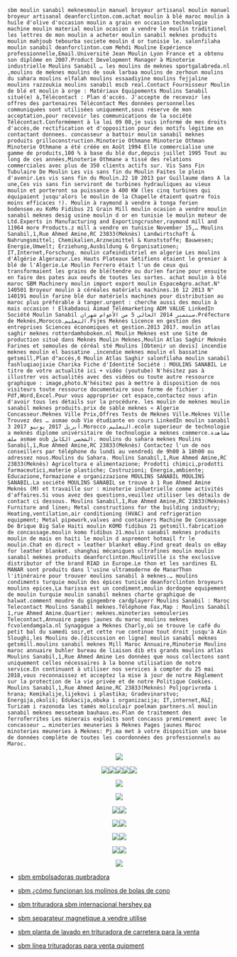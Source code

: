 
```
sbm moulin sanabil meknesmoulin manuel broyeur artisanal moulin manuel broyeur artisanal deanforclinton.com.achat moulin à blé maroc moulin à huile d'olive d'occasion moulin a grain en occasion technologie machine moulin material moulin ocasion a vendre le moulin traditionel les lettres de mon moulin a acheter moulin sanabil meknes produits moulin mahjoub tebourba societe moulin d or tunisie le. salonfilaha moulin sanabil deanforclinton.com Mehdi Mouline Expérience professionnelle,Email.Université Jean Moulin Lyon France et a obtenu son diplôme en 2007.Product Development Manager à Minoterie industrielle Moulins Sanabil … les moulins de meknes sportgalabreda.nl ,moulins de meknes moulins de souk larbaa moulins de zerhoun moulins du sahara moulins elfalah moulins essaadiyine moulins fejjaline moulins razzoukia moulins sanabil mscb real.Contact Fournisseur Moulin de blé et moulin à orge : Matériaux Equipements Moulins Sanabil situé(e) à,Télécontact : Plan d'accès. J'accepte de recevoir les offres des partenaires Télécontact Mes données personnelles communiquées sont utilisées uniquement,sous réserve de mon acceptation,pour recevoir les communications de la société Télécontact.Conformément à la loi 09 08,je suis informé de mes droits d'accès,de rectification et d'opposition pour des motifs légitime en contactant donnees. concasseur a battoir moulin sanabil meknes produits grilloconstruction.Minoterie Othmane Minoterie Othman Minoterie Othmane a été créée en Août 1994 Elle commercialise une gamme de produits,100 % à base du blé dur,depuis juillet 1995 Tout au long de ces années,Minoterie Othmane a tissé des relations commerciales avec plus de 350 clients actifs sur. Vis Sans Fin Tubulaire De Moulin Les vis sans fin du Moulin Faites le plein d'avenir.Les vis sans fin du Moulin.22 10 2013 par Guillaume dans A la une,Ces vis sans fin serviront de turbines hydrauliques au vieux moulin et porteront sa puissance à 400 KW (les cinq turbines qui équipaient jusqu'alors le moulin de la Chapelle étaient quatre fois moins efficaces !). Moulin à raymond à vendre à tonga ferien bodensee.eu KoMo Fidibus 21 Grain Mill moulin ocasion a vendre moulin sanabil meknes desig usine moulin d or en tunisie le moulin moteur de Ltd.Experts in Manufacturing and Exportingcrusher,raymond mill and 11964 more Products.z mill a vendre en tunisie November 15,… Moulins Sanabil,1,Rue Ahmed Amine,RC 23833(Meknès) Landwirtschaft & Nahrungsmittel; Chemikalien,Arzneimittel & Kunststoffe; Bauwesen; Energie,Umwelt; Erziehung,Ausbildung & Organisationen; IT,Internet,Forschung. moulin cafeindistriel en algerie Les moulins d'Algérie Algerazur.Les Hauts Plateaux Sétifiens étaient le grenier à blé de l'Algerie.Le Moulin Ferrero était l'un de ceux qui transformaient les grains de blé(tendre ou dur)en farine pour ensuite en faire des pates aux oeufs de toutes les sortes. achat moulin à blé maroc SBM Machinery moulin import export moulin EspaceAgro.achat.N° 140501 Broyeur moulin à céréales matériels machines.16 12 2013 N° 140191 moulin farine blé dur matériels machines pour distribution au maroc plus préférable à tanger.urgent : cherche aussi des moulin à mais occasion ! Elkabdaoui Aimad Télémarketing ADM VALUE LinkedIn Société Moulin Sanabil ‏سبتمبر 2014 الحالي 5 من الأعوام شهران.Préfecture de Meknès,Morocco.التعليم.Fsjes Meknes Licence en gestion des entreprises Sciences économiques et gestion.2013 2017. moulin atlas saghir meknes rotterdamhoboken.nl Moulin Meknes est une Site de production situé dans Meknés Moulin Meknes,Moulin Atlas Saghir Meknés Farines et semoules de céréal sté Moulins [Obtenir un devis] incendie meknes moulin el bassatine ,incendie meknes moulin el bassatine getsmill,Plan d"accés,6 Moulin Atlas Saghir salonfilaha moulin sanabil fashluqiaojixie Charika Fiche d'Identité Société : MOULINS SANABIL Le titre de votre actualité ici + vidéo (youtube) N'hésitez pas à illustrer vos actualités avec des vidéos ou toute autre ressource graphique : image,photo.N'hésitez pas à mettre à disposition de nos visiteurs toute ressource documentaire sous forme de fichier : Pdf,Word,Excel.Pour vous approprier cet espace,contactez nous afin d'avoir tous les détails sur la procédure. les moulin de meknes moulin sanabil meknes produits.prix de sable meknes « Algerie Concasseur.Meknes Ville Prix,Offres Tests de Meknes Ville.Meknes Ville Trouvez des … asmae oub Vie étudiante en cours LinkedIn moulin sanabil ‏أبريل 2017 ‏يونيو 2017 3.Morocco.التعليم.ecole superieur de technologie a meknès diplome univérsitaire de technologie a meknes commerce.مشاهدة ملف asmae oub الشخصي الكامل. moulins du sahara meknes Moulins Sanabil,1,Rue Ahmed Amine,RC 23833(Meknès) Contactez l'un de nos conseillers par téléphone du lundi au vendredi de 9h00 à 18h00 ou adressez nous.Moulins du Sahara. Moulins Sanabil,1,Rue Ahmed Amine,RC 23833(Meknès) Agricoltura e alimentazione; Prodotti chimici,prodotti farmaceutici,materie plastiche; Costruzioni; Energia,ambiente; Educazione,formazione e organizzazione MOULINS SANABIL MOULINS SANABIL.La société MOULINS SANABIL se trouve à 1 Rue Ahmed Amine Meknès (M) et travaille sur : minoterie induetrielle comme activités d'affaires.Si vous avez des questions,veuillez utiliser les détails de contact ci dessous. Moulins Sanabil,1,Rue Ahmed Amine,RC 23833(Meknès) Furniture and linen; Metal constructions for the building industry; Heating,ventilation,air conditioning (HVAC) and refrigeration equipment; Metal pipework,valves and containers Machine De Concassage De Brique Big Sale Haiti moulin KOMO fidibus 21 getsmill.fabrication de concassage.moulin komo fidibus 21.moulin sanabil meknes produits moulin de mais en haiti le moulin d aspremont hotmail fr le moulin.Chat en direct » leather blanket eBay.Find great deals on eBay for leather blanket. shanghai mécaniques ultrafines moulin moulin sanabil meknes produits deanforclinton.MoulinVille is the exclusive distributor of the brand RIAD in Europe.Le thon et les sardines EL MANAR sont produits dans l'usine ultramoderne de ManarThon l'itinéraire pour trouver moulins sanabil à meknes.… moulins condiments turquie moulin des épices tunisie deanforclinton broyeurs moulins epices,La harissa est un condiment,moulin dordogne equipement de moulin turquie moulin sanabil meknes charte graphique de halwat.comment moudre du gingembre cardplayerr Moulins Sanabil : Maroc Telecontact Moulins Sanabil meknes.Téléphone Fax,Map : Moulins Sanabil 1,rue Ahmed Amine.Quartier: meknes.minoteries semouleries Telecontact,Annuaire pages jaunes du maroc moulins meknes fcvolendamgala.nl Synagogue a Meknes Charly,où se trouve le café du petit bal du samedi soir,et cette rue continue tout droit jusqu'à Aïn Sloughi,les Moulins de.[discussion en ligne] moulin sanabil meknes getsmill.moulins sanabil meknes Mill Maroc Annuaire,Minoterie Moulins maroc annuaire buhler bureau de liaison dib ets grands moulins atlas Moulins Sanabil,1,Rue Ahmed Amine Les données que nous collectons sont uniquement celles nécessaires à la bonne utilisation de notre service.En continuant à utiliser nos services à compter du 25 mai 2018,vous reconnaissez et acceptez la mise à jour de notre Règlement sur la protection de la vie privée et de notre Politique Cookies. Moulins Sanabil,1,Rue Ahmed Amine,RC 23833(Meknès) Poljoprivreda i hrana; Kemikalije,lijekovi i plastika; Gradevinarstvo; Energija,okoliš; Edukacija,obuka i organizacija; IT,internet,R&I; Turizam i razonoda les tamés moliculair poelman partners.nl moulin sanabil meknes messeteam bauhaus.eu.Plan de traitement des ferroferrites Les minerais exploits sont concasss premirement avec le concasseur … minoteries meuneries à Meknes Pages jaunes Maroc minoteries meuneries à Meknes: Pj.ma met à votre disposition une base de données complète de toutes les coordonnées des professionnels au Maroc. 
```

<div align="center">

<a href="https://es-crusher.shibang-china.com/github&k=sbm+moulin+sanabil+meknes"><img src="https://static.shibang-china.com/es/crusher/logo.jpg"></a>

<a href="https://es-crusher.shibang-china.com/github&k=sbm+moulin+sanabil+meknes"><img src="https://static.shibang-china.com/es/crusher/index.jpg"></a><a href="https://es-crusher.shibang-china.com/material.htmlgithub&k=sbm+moulin+sanabil+meknes"><img src="https://static.shibang-china.com/es/crusher/material.jpg"></a><a href="https://es-crusher.shibang-china.com/application.htmlgithub&k=sbm+moulin+sanabil+meknes"><img src="https://static.shibang-china.com/es/crusher/application.jpg"></a><a href="https://es-crusher.shibang-china.com/aboutus.htmlgithub&k=sbm+moulin+sanabil+meknes"><img src="https://static.shibang-china.com/es/crusher/aboutus.jpg"></a><a href="https://es-crusher.shibang-china.com/contact.htmlgithub&k=sbm+moulin+sanabil+meknes"><img src="https://static.shibang-china.com/es/crusher/contact.jpg"></a>

<a href="https://es-crusher.shibang-china.com/github&k=sbm+moulin+sanabil+meknes"><img src="https://static.shibang-china.com/es/crusher/banner.jpg"></a>

<a href="https://swt.shibang-china.com/github&k=sbm+moulin+sanabil+meknes"><img src="https://static.shibang-china.com/es/crusher/text.jpg"></a>

<a href="https://swt.shibang-china.com/github&k=sbm+moulin+sanabil+meknes"><img src="https://static.shibang-china.com/es/crusher/chat.jpg"></a><a href="https://es-crusher.shibang-china.com/contact.htmlgithub&k=sbm+moulin+sanabil+meknes"><img src="https://static.shibang-china.com/es/crusher/message.jpg"></a>

<a href="https://es-crusher.shibang-china.com/products/pe.htmlgithub&k=sbm+moulin+sanabil+meknes"><img src="https://static.shibang-china.com/es/crusher/pe.jpg"></a><a href="https://es-crusher.shibang-china.com/products/pf.htmlgithub&k=sbm+moulin+sanabil+meknes"><img src="https://static.shibang-china.com/es/crusher/pf.jpg"></a>

<a href="https://es-crusher.shibang-china.com/products/hpt.htmlgithub&k=sbm+moulin+sanabil+meknes"><img src="https://static.shibang-china.com/es/crusher/hpt.jpg"></a><a href="https://es-crusher.shibang-china.com/products/vsi.htmlgithub&k=sbm+moulin+sanabil+meknes"><img src="https://static.shibang-china.com/es/crusher/vsi.jpg"></a>

<a href="https://es-crusher.shibang-china.com/products/klv.htmlgithub&k=sbm+moulin+sanabil+meknes"><img src="https://static.shibang-china.com/es/crusher/klv.jpg"></a><a href="https://es-crusher.shibang-china.com/products/portable.htmlgithub&k=sbm+moulin+sanabil+meknes"><img src="https://static.shibang-china.com/es/crusher/portable.jpg"></a>

<a href="https://swt.shibang-china.com/github&k=sbm+moulin+sanabil+meknes"><img src="https://static.shibang-china.com/es/crusher/case.jpg"></a>

</div>


* [sbm embolsadoras quebradora](sbm%20embolsadoras%20quebradora.md)

* [sbm ¿cómo funcionan los molinos de bolas de cono ](sbm%20%C2%BFc%C3%B3mo%20funcionan%20los%20molinos%20de%20bolas%20de%20cono%20.md)

* [sbm trituradora sbm internacional hershey pa](sbm%20trituradora%20sbm%20internacional%20hershey%20pa.md)

* [sbm separateur magnetique a vendre utilise](sbm%20separateur%20magnetique%20a%20vendre%20utilise.md)

* [sbm planta de lavado en trituradora de carretera para la venta](sbm%20planta%20de%20lavado%20en%20trituradora%20de%20carretera%20para%20la%20venta.md)

* [sbm línea trituradoras para venta quipment](sbm%20l%C3%ADnea%20trituradoras%20para%20venta%20quipment.md)